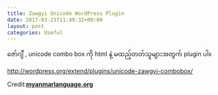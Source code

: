 ```yaml
---
title: Zawgyi Unicode WordPress Plugin
date: 2017-03-21T11:49:32+00:00
layout: post
categories: Useful
---
```

ဇော်ဂျီ , unicode combo box ကို html နဲ့ မထည့်တတ်သူများအတွက် plugin ပါ။

http://wordpress.org/extend/plugins/unicode-zawgyi-combobox/

Credit:[**myanmarlanguage.org**](http://www.myanmarlanguage.org/)